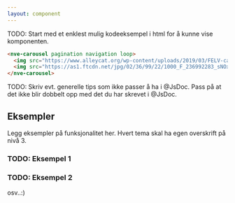 ```yaml
---
layout: component
---
```


TODO: Start med et enklest mulig kodeeksempel i html for å kunne vise komponenten.
<CodeExamplePreview>

```html
<nve-carousel pagination navigation loop>
  <img src="https://www.alleycat.org/wp-content/uploads/2019/03/FELV-cat.jpg" alt="bilde" />
  <img src="https://as1.ftcdn.net/jpg/02/36/99/22/1000_F_236992283_sNOxCVQeFLd5pdqaKGh8DRGMZy7P4XKm.webp" alt="bilde" />
</nve-carousel>
```

</CodeExamplePreview>

TODO: Skriv evt. generelle tips som ikke passer å ha i @JsDoc. Pass på at det ikke blir dobbelt opp med det du har skrevet i @JsDoc.

## Eksempler

Legg eksempler på funksjonalitet her. Hvert tema skal ha egen overskrift på nivå 3.

### TODO: Eksempel 1

### TODO: Eksempel 2

osv..:)

